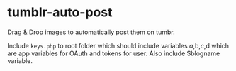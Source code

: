 # tumblr-auto-post
Drag &amp; Drop images to automatically post them on tumbr.


Include `keys.php` to root folder which should include variables $a,$b,$c,$d which are app variables for OAuth and tokens for user. Also include $blogname variable.
